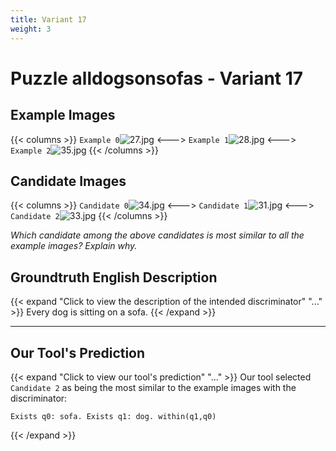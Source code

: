 ```yaml
---
title: Variant 17
weight: 3
---
```


# Puzzle alldogsonsofas - Variant 17

## Example Images
{{< columns >}}
`Example 0`![27.jpg](/natscene_data/images/27.jpg)
<--->
`Example 1`![28.jpg](/natscene_data/images/28.jpg)
<--->
`Example 2`![35.jpg](/natscene_data/images/35.jpg)
{{< /columns >}}

## Candidate Images
{{< columns >}}
`Candidate 0`![34.jpg](/natscene_data/images/34.jpg)
<--->
`Candidate 1`![31.jpg](/natscene_data/images/31.jpg)
<--->
`Candidate 2`![33.jpg](/natscene_data/images/33.jpg)
{{< /columns >}}

*Which candidate among the above candidates is most similar to all the example images? Explain why.*

## Groundtruth English Description

{{< expand "Click to view the description of the intended discriminator" "..." >}}
Every dog is sitting on a sofa.
{{< /expand >}}

---



## Our Tool's Prediction

{{< expand "Click to view our tool's prediction" "..." >}}
Our tool selected `Candidate 2` as being the most similar to the example images with the discriminator:
```plaintext
Exists q0: sofa. Exists q1: dog. within(q1,q0)
```
{{< /expand >}}
